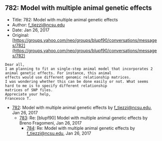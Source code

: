 ## 782: Model with multiple animal genetic effects

- Title: 782: Model with multiple animal genetic effects
- Author: f_tiezzi@ncsu.edu
- Date: Jan 26, 2017
- Original: [https://groups.yahoo.com/neo/groups/blupf90/conversations/messages/782](https://groups.yahoo.com/neo/groups/blupf90/conversations/messages/782)

```
Dear all,
I am planning to fit an single-step animal model that incorporates 2 animal genetic effects. For instance, this animal
effects would use different genomic relationship matrices.
I was wondering whether this can be done easily or not. What seems hard to me is to specify different relationship
matrices of SNP files.
Appreciate your help,
Francesco T.
```

- [782](0782.md): Model with multiple animal genetic effects by f_tiezzi@ncsu.edu, Jan 26, 2017
    - [783](0783.md): Re: [blupf90] Model with multiple animal genetic effects by Breno Fragomeni, Jan 26, 2017
        - [784](0784.md): Re: Model with multiple animal genetic effects by f_tiezzi@ncsu.edu, Jan 26, 2017
